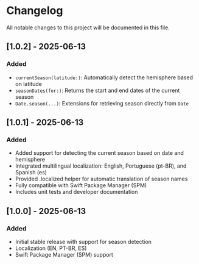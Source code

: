 # Changelog

All notable changes to this project will be documented in this file.

## [1.0.2] - 2025-06-13
### Added
- `currentSeason(latitude:)`: Automatically detect the hemisphere based on latitude
- `seasonDates(for:)`: Returns the start and end dates of the current season
- `Date.season(...)`: Extensions for retrieving season directly from `Date`

## [1.0.1] - 2025-06-13
### Added
- Added support for detecting the current season based on date and hemisphere
- Integrated multilingual localization: English, Portuguese (pt-BR), and Spanish (es)
- Provided .localized helper for automatic translation of season names
- Fully compatible with Swift Package Manager (SPM)
- Includes unit tests and developer documentation


## [1.0.0] - 2025-06-13
### Added
- Initial stable release with support for season detection
- Localization (EN, PT-BR, ES)
- Swift Package Manager (SPM) support
